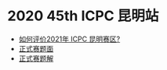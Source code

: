 # 2020 45th ICPC 昆明站

- [如何评价2021年 ICPC 昆明赛区?](https://www.zhihu.com/question/435057733)
- [正式赛题面](https://upload-file.xcpcio.com/icpc/2020/第45届国际大学生程序设计竞赛（ICPC）亚洲区域赛（昆明）试题.pdf)
- [正式赛题解](https://www.zhihu.com/question/435057733/answer/1815110819)
